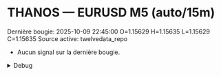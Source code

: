 # THANOS — EURUSD M5 (auto/15m)
Dernière bougie: 2025-10-09 22:45:00  O=1.15629  H=1.15635  L=1.15629  C=1.15635
Source active: twelvedata_repo

- Aucun signal sur la dernière bougie.

<details><summary>Debug</summary>

- TD_API_KEY manquant.

</details>